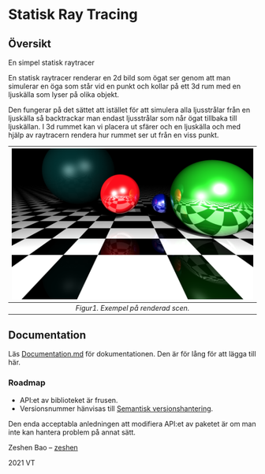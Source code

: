 # Statisk Ray Tracing

## Översikt
En simpel statisk raytracer

En statisk raytracer renderar en 2d bild som ögat ser genom att man simulerar
en öga som står vid en punkt och kollar på ett 3d rum med en ljuskälla som lyser på olika objekt.

Den fungerar på det sättet att istället för att simulera alla ljusstrålar från en ljuskälla så
backtrackar man endast ljusstrålar som når ögat tillbaka till ljuskällan. I 3d rummet kan vi placera
ut sfärer och en ljuskälla och med hjälp av raytracern rendera hur rummet ser ut från en viss punkt.

|![Renderad_bild](res/Best_rendered_picture.png)|
|:--:| 
| *Figur1. Exempel på renderad scen.* |



## Documentation
Läs [Documentation.md](https://gits-15.sys.kth.se/grudat21/zeshen-ovn7/blob/master/Documentation.md) för dokumentationen. Den är för lång för att lägga till här.



### Roadmap

* API:et av biblioteket är frusen.
* Versionsnummer hänvisas till [Semantisk versionshantering][sv].

Den enda acceptabla anledningen att modifiera API:et av paketet 
är om man inte kan hantera problem på annat sätt.


Zeshen Bao – [zeshen](https://gits-15.sys.kth.se/zeshen)

2021 VT

[sv]: http://semver.org/
